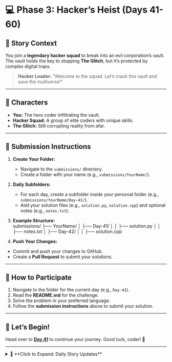 # **💻 Phase 3: Hacker’s Heist (Days 41-60)**  

## **🚀 Story Context**  
You join a **legendary hacker squad** to break into an evil corporation’s vault. The vault holds the key to stopping **The Glitch**, but it’s protected by complex digital traps.  

> **Hacker Leader:** "Welcome to the squad. Let’s crack this vault and save the multiverse!"  

---

## **🌟 Characters**  
- **You:** The hero coder infiltrating the vault.  
- **Hacker Squad:** A group of elite coders with unique skills.  
- **The Glitch:** Still corrupting reality from afar.  

---

## **📂 Submission Instructions**  
1. **Create Your Folder:**  
   - Navigate to the `submissions/` directory.  
   - Create a folder with your name (e.g., `submissions/YourName/`).  

2. **Daily Subfolders:**  
   - For each day, create a subfolder inside your personal folder (e.g., `submissions/YourName/Day-41/`).  
   - Add your solution files (e.g., `solution.py`, `solution.cpp`) and optional notes (e.g., `notes.txt`).  

3. **Example Structure:**  
submissions/
├── YourName/
│ ├── Day-41/
│ │ ├── solution.py
│ │ ├── notes.txt
│ ├── Day-42/
│ │ ├── solution.cpp

4. **Push Your Changes:**  
- Commit and push your changes to GitHub.  
- Create a **Pull Request** to submit your solutions.  

---

## **📝 How to Participate**  
1. Navigate to the folder for the current day (e.g., `Day-41`).  
2. Read the **README.md** for the challenge.  
3. Solve the problem in your preferred language.  
4. Follow the **submission instructions** above to submit your solution.  

---

## **🚀 Let’s Begin!**  
Head over to **[Day 41](Day-41/README.md)** to continue your journey. Good luck, coder! 🚀  

---

<details>
<summary>📜 **Click to Expand: Daily Story Updates**</summary>

### **Day 41-45: Joining the Squad**  
You meet the hacker squad and learn about the mission.  

### **Day 46-50: Breaking In**  
You solve puzzles to bypass the vault’s security systems.  

### **Day 51-55: The Final Trap**  
You face the vault’s final trap—a **corrupted AI**.  

### **Day 56-60: Recovering the Key**  
You recover the key to stopping **The Glitch**.  

</details>
